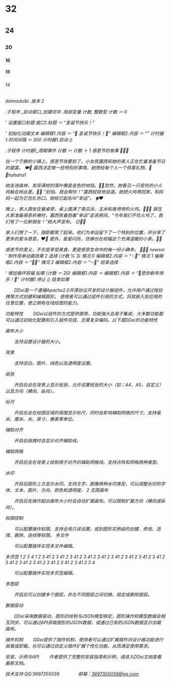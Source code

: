 <h1>32<h1>
    <h2>24<h2>
        <h3>20<h3>
            <h4>16<h4>
                <h5>15<h5>
                    <h6>14<h6>
daimaduibi
.版本 2

.子程序 _启动窗口_创建完毕
.局部变量 计数, 整数型
计数 ＝ 0

' 设置窗口标题
窗口1.标题 ＝ “圣诞节快乐！”

' 初始化动画文本
编辑框1.内容 ＝ “🎄 圣诞节快乐！🎁”
编辑框2.内容 ＝ “”
计时器1.时间间隔 ＝ 300
计时器1.启动 ()

.子程序 计时器1_周期事件
计数 ＝ 计数 ＋ 1
感恩节的故事 🌽🦃🍂

在一个宁静的小镇上，感恩节快要到了。小女孩露西和她的家人正在忙着准备节日的盛宴。 🍽️🎉
露西决定做一些特别的事情，她想给每个人一个惊喜礼物。🎁✨hahaha1

她走进森林，发现满地的落叶像是金色的地毯。🍁🍂忽然，她看见一只受伤的小火鸡躲在树丛里。🦃💔
“别怕，我会帮你！”露西轻轻地说道。她把火鸡带回家，和妈妈一起为它包扎伤口。她给它起名叫“幸运”。 🍀❤️

晚上，家人围坐在餐桌旁，桌上摆满了南瓜派、玉米和香喷喷的火鸡。🎃🌽🍗
就在大家准备感恩祈祷时，露西笑着抱着“幸运”走进房间。“今年我们不吃火鸡了，我们有了一位新朋友！”她大声宣布。 😊🦃🎉

家人们愣了一下，随即都笑了起来。他们为幸运留下了一个特别的位置，并分享了更多的爱与感恩。❤️🙏
窗外，星星闪烁，仿佛也在祝福这个充满温暖的小家。🌟🏡

感恩节的意义，不仅是享受美食，更是感恩生命中的每一份小确幸。 🌟🍂✨
newssr
' 制作简单动画效果
2
选择 (计数 % 3)
    情况 0
        编辑框2.内容 ＝ “✨🎄”
    情况 1
        编辑框2.内容 ＝ “🎁✨”
    情况 2
        编辑框2.内容 ＝ “✨🎅”
结束选择

' 增加循环祝福
如果 (计数 ＝ 20)
    编辑框1.内容 ＝ 编辑框1.内容 ＋ “🎉愿你新年快乐！🎊”
    计时器1.停止 ()
结束如果

  DDei是一个遵循Apache2.0开源协议开发的设计器组件，允许用户通过拖拉拽等方式创建和编辑图形。 使用者可以通过组件引用的方式，将其嵌入到应用的任意位置，使之拥有在线绘图的能力。

功能特性
  DDei以组件的方式提供使用，功能强大且易于集成，大多数功能都可以通过初始化配置和引入插件完成，无需复杂编码。以下是DDei的功能特性

画布大小

  支持设置设计器的大小。

背景

  支持空白、图片、纯色以及透明度设置。

纸张

  开启后会在背景上显示纸张。允许设置纸张的大小（如：A4、A5、自定义）以及方向（横向、纵向）。

标尺

  开启后会在绘图区域的周围显示标尺，同时会影响辅助网格的尺寸。支持毫米、厘米、米、英寸、像素等单位。

辅助对齐

  开启后拖拽时会显示对齐辅助线。

辅助网格

  开启后会在背景上绘制用于对齐的辅助网格线。支持点阵和网格两种类型。

水印

  开启后图形上方显示水印。支持文字、图像两种水印类型，可以调整水印的字体、文本、图片、方向、颜色和透明度。
2
无限画布

  开启后在操作超出画布大小时会自动扩展画布。可以限制扩展方向（横向或纵向）。

权限控制

  可以配置操作权限。支持全局只读设置，或到图形实例级的创建、修改、选择、删除、连线等权限。 多文件

  可以配置插件实现多文件编辑。

多页签
1
2
3
4
1
2
3
41
2
3
41
2
3
41
2
3
41
2
3
41
2
3
41
2
3
41
2
3
41
2
3
41
2
3
41
2
3
41
2
3
41
2
3
41
2
3
41
2
3
41
2
3
4

  可以配置插件实现多页签编辑。

多图层

  开启后可以创建多个图层，并在不同图层之间切换、锁定或删除图层。

数据驱动

  DDei采用数据驱动，图形的绘制与JSON模型绑定，图形操作和模型数据会相互同步。可以通过API获取图形的JSON数据，或通过已有的JSON数据显示加载画布。

插件机制   DDei提供了插件机制，使用者可以通过扩展插件对设计器功能进行装载或卸载。也可以通过自定义插件扩展个性化功能，从而满足使用需求。

安装、示例与API
  作者提供了完整的安装指南和示例，请进入DDei文档查看最新文档。

技术支持
QQ:3697355039     邮箱：3697355039@qq.com
